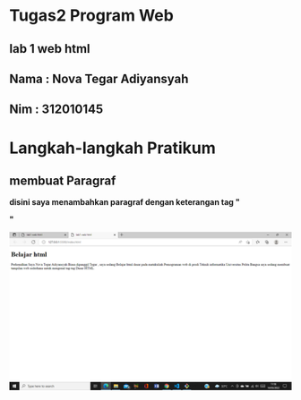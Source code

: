 #  **Tugas2 Program Web** 
## lab 1 web html
## Nama : Nova Tegar Adiyansyah
## Nim  : 312010145

# Langkah-langkah Pratikum
## membuat  Paragraf
 **disini saya menambahkan paragraf dengan keterangan tag "<p>"**
 
   ![lab1web](ss/ss1.png)
 

  

    